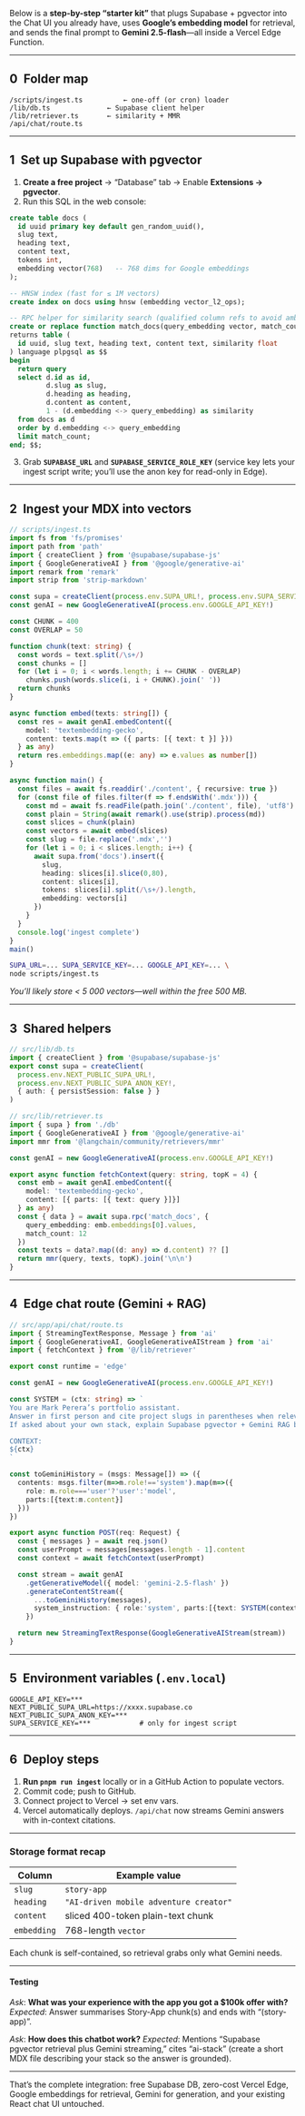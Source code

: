 Below is a **step-by-step “starter kit”** that plugs Supabase + pgvector into the Chat UI you already have, uses **Google’s embedding model** for retrieval, and sends the final prompt to **Gemini 2.5-flash**—all inside a Vercel Edge Function.

---

## 0 Folder map

```
/scripts/ingest.ts          ← one-off (or cron) loader
/lib/db.ts              ← Supabase client helper
/lib/retriever.ts       ← similarity + MMR
/api/chat/route.ts
```

---

## 1 Set up Supabase with pgvector

1. **Create a free project** → “Database” tab → Enable **Extensions → pgvector**.
2. Run this SQL in the web console:

```sql
create table docs (
  id uuid primary key default gen_random_uuid(),
  slug text,
  heading text,
  content text,
  tokens int,
  embedding vector(768)   -- 768 dims for Google embeddings
);

-- HNSW index (fast for ≤ 1M vectors)
create index on docs using hnsw (embedding vector_l2_ops);

-- RPC helper for similarity search (qualified column refs to avoid ambiguity)
create or replace function match_docs(query_embedding vector, match_count int default 10)
returns table (
  id uuid, slug text, heading text, content text, similarity float
) language plpgsql as $$
begin
  return query
  select d.id as id,
         d.slug as slug,
         d.heading as heading,
         d.content as content,
         1 - (d.embedding <-> query_embedding) as similarity
  from docs as d
  order by d.embedding <-> query_embedding
  limit match_count;
end; $$;
```

3. Grab **`SUPABASE_URL`** and **`SUPABASE_SERVICE_ROLE_KEY`** (service key lets your ingest script write; you’ll use the anon key for read-only in Edge).

---

## 2 Ingest your MDX into vectors

```ts
// scripts/ingest.ts
import fs from 'fs/promises'
import path from 'path'
import { createClient } from '@supabase/supabase-js'
import { GoogleGenerativeAI } from '@google/generative-ai'
import remark from 'remark'
import strip from 'strip-markdown'

const supa = createClient(process.env.SUPA_URL!, process.env.SUPA_SERVICE_KEY!, { auth: { persistSession: false }})
const genAI = new GoogleGenerativeAI(process.env.GOOGLE_API_KEY!)

const CHUNK = 400
const OVERLAP = 50

function chunk(text: string) {
  const words = text.split(/\s+/)
  const chunks = []
  for (let i = 0; i < words.length; i += CHUNK - OVERLAP)
    chunks.push(words.slice(i, i + CHUNK).join(' '))
  return chunks
}

async function embed(texts: string[]) {
  const res = await genAI.embedContent({
    model: 'textembedding-gecko',
    content: texts.map(t => ({ parts: [{ text: t }] }))
  } as any)
  return res.embeddings.map((e: any) => e.values as number[])
}

async function main() {
  const files = await fs.readdir('./content', { recursive: true })
  for (const file of files.filter(f => f.endsWith('.mdx'))) {
    const md = await fs.readFile(path.join('./content', file), 'utf8')
    const plain = String(await remark().use(strip).process(md))
    const slices = chunk(plain)
    const vectors = await embed(slices)
    const slug = file.replace('.mdx','')
    for (let i = 0; i < slices.length; i++) {
      await supa.from('docs').insert({
        slug,
        heading: slices[i].slice(0,80),
        content: slices[i],
        tokens: slices[i].split(/\s+/).length,
        embedding: vectors[i]
      })
    }
  }
  console.log('ingest complete')
}
main()
```

```bash
SUPA_URL=... SUPA_SERVICE_KEY=... GOOGLE_API_KEY=... \
node scripts/ingest.ts
```

*You’ll likely store < 5 000 vectors—well within the free 500 MB.*

---

## 3 Shared helpers

```ts
// src/lib/db.ts
import { createClient } from '@supabase/supabase-js'
export const supa = createClient(
  process.env.NEXT_PUBLIC_SUPA_URL!,
  process.env.NEXT_PUBLIC_SUPA_ANON_KEY!,
  { auth: { persistSession: false } }
)
```

```ts
// src/lib/retriever.ts
import { supa } from './db'
import { GoogleGenerativeAI } from '@google/generative-ai'
import mmr from '@langchain/community/retrievers/mmr'

const genAI = new GoogleGenerativeAI(process.env.GOOGLE_API_KEY!)

export async function fetchContext(query: string, topK = 4) {
  const emb = await genAI.embedContent({
    model: 'textembedding-gecko',
    content: [{ parts: [{ text: query }]}]
  } as any)
  const { data } = await supa.rpc('match_docs', {
    query_embedding: emb.embeddings[0].values,
    match_count: 12
  })
  const texts = data?.map((d: any) => d.content) ?? []
  return mmr(query, texts, topK).join('\n\n')
}
```

---

## 4 Edge chat route (Gemini + RAG)

```ts
// src/app/api/chat/route.ts
import { StreamingTextResponse, Message } from 'ai'
import { GoogleGenerativeAI, GoogleGenerativeAIStream } from 'ai'
import { fetchContext } from '@/lib/retriever'

export const runtime = 'edge'

const genAI = new GoogleGenerativeAI(process.env.GOOGLE_API_KEY!)

const SYSTEM = (ctx: string) => `
You are Mark Perera’s portfolio assistant.
Answer in first person and cite project slugs in parentheses when relevant.
If asked about your own stack, explain Supabase pgvector + Gemini RAG briefly.

CONTEXT:
${ctx}
`

const toGeminiHistory = (msgs: Message[]) => ({
  contents: msgs.filter(m=>m.role!=='system').map(m=>({
    role: m.role==='user'?'user':'model',
    parts:[{text:m.content}]
  }))
})

export async function POST(req: Request) {
  const { messages } = await req.json()
  const userPrompt = messages[messages.length - 1].content
  const context = await fetchContext(userPrompt)

  const stream = await genAI
    .getGenerativeModel({ model: 'gemini-2.5-flash' })
    .generateContentStream({
      ...toGeminiHistory(messages),
      system_instruction: { role:'system', parts:[{text: SYSTEM(context)}] }
    })

  return new StreamingTextResponse(GoogleGenerativeAIStream(stream))
}
```

---

## 5 Environment variables (`.env.local`)

```
GOOGLE_API_KEY=***
NEXT_PUBLIC_SUPA_URL=https://xxxx.supabase.co
NEXT_PUBLIC_SUPA_ANON_KEY=***
SUPA_SERVICE_KEY=***            # only for ingest script
```

---

## 6 Deploy steps

1. **Run `pnpm run ingest`** locally or in a GitHub Action to populate vectors.
2. Commit code; push to GitHub.
3. Connect project to Vercel → set env vars.
4. Vercel automatically deploys. `/api/chat` now streams Gemini answers with in-context citations.

---

### Storage format recap

| Column      | Example value                          |
| ----------- | -------------------------------------- |
| `slug`      | `story-app`                            |
| `heading`   | `"AI-driven mobile adventure creator"` |
| `content`   | sliced 400-token plain-text chunk      |
| `embedding` | 768-length `vector`                    |

Each chunk is self-contained, so retrieval grabs only what Gemini needs.

---

#### Testing

*Ask*: **What was your experience with the app you got a \$100k offer with?**
*Expected*: Answer summarises Story-App chunk(s) and ends with “(story-app)”.

*Ask*: **How does this chatbot work?**
*Expected*: Mentions “Supabase pgvector retrieval plus Gemini streaming,” cites “ai-stack” (create a short MDX file describing your stack so the answer is grounded).

---

That’s the complete integration: free Supabase DB, zero-cost Vercel Edge, Google embeddings for retrieval, Gemini for generation, and your existing React chat UI untouched.
